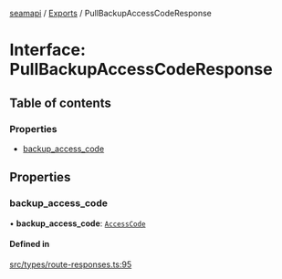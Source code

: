 [seamapi](../README.md) / [Exports](../modules.md) / PullBackupAccessCodeResponse

# Interface: PullBackupAccessCodeResponse

## Table of contents

### Properties

- [backup\_access\_code](PullBackupAccessCodeResponse.md#backup_access_code)

## Properties

### backup\_access\_code

• **backup\_access\_code**: [`AccessCode`](../modules.md#accesscode)

#### Defined in

[src/types/route-responses.ts:95](https://github.com/seamapi/javascript/blob/main/src/types/route-responses.ts#L95)
